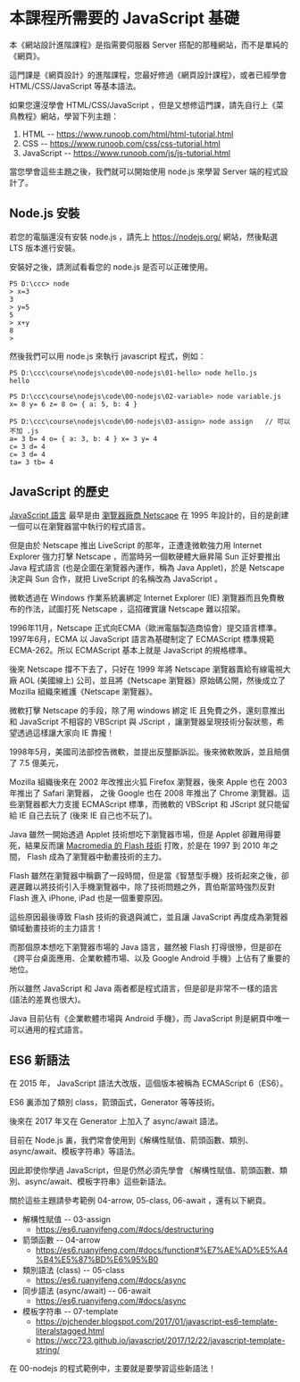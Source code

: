 # 本課程所需要的 JavaScript 基礎 

本《網站設計進階課程》是指需要伺服器 Server 搭配的那種網站，而不是單純的《網頁》。

這門課是《網頁設計》的進階課程，您最好修過《網頁設計課程》，或者已經學會 HTML/CSS/JavaScript 等基本語法。

如果您還沒學會 HTML/CSS/JavaScript ，但是又想修這門課，請先自行上《菜鳥教程》網站，學習下列主題：

1. HTML -- https://www.runoob.com/html/html-tutorial.html
2. CSS -- https://www.runoob.com/css/css-tutorial.html
3. JavaScript -- https://www.runoob.com/js/js-tutorial.html

當您學會這些主題之後，我們就可以開始使用 node.js 來學習 Server 端的程式設計了。

## Node.js 安裝

若您的電腦還沒有安裝 node.js ，請先上 https://nodejs.org/ 網站，然後點選 LTS 版本進行安裝。

安裝好之後，請測試看看您的 node.js 是否可以正確使用。

```
PS D:\ccc> node
> x=3
3
> y=5
5
> x+y
8
>
```

然後我們可以用 node.js 來執行 javascript 程式，例如：

```
PS D:\ccc\course\nodejs\code\00-nodejs\01-hello> node hello.js
hello

PS D:\ccc\course\nodejs\code\00-nodejs\02-variable> node variable.js
x= 8 y= 6 z= 8 o= { a: 5, b: 4 }

PS D:\ccc\course\nodejs\code\00-nodejs\03-assign> node assign   // 可以不加 .js
a= 3 b= 4 o= { a: 3, b: 4 } x= 3 y= 4
c= 3 d= 4
c= 3 d= 4
ta= 3 tb= 4
```

## JavaScript 的歷史

[JavaScript 語言](https://zh.wikipedia.org/wiki/JavaScript) 最早是由 [瀏覽器廠商 Netscape](https://zh.wikipedia.org/wiki/%E7%B6%B2%E6%99%AF) 在 1995 年設計的，目的是創建一個可以在瀏覽器當中執行的程式語言。

但是由於 Netscape 推出 LiveScript 的那年，正遭逢微軟強力用 Internet Explorer 強力打擊 Netscape ，而當時另一個軟硬體大廠昇陽 Sun 正好要推出 Java 程式語言 (也是企圖在瀏覽器內運作，稱為 Java Applet)，於是 Netscape 決定與 Sun 合作，就把 LiveScript 的名稱改為 JavaScript 。

微軟透過在 Windows 作業系統裏綁定 Internet Explorer (IE) 瀏覽器而且免費散布的作法，試圖打死 Netscape ，這招確實讓 Netscape 難以招架。

1996年11月，Netscape 正式向ECMA（歐洲電腦製造商協會）提交語言標準。1997年6月，ECMA 以 JavaScript 語言為基礎制定了 ECMAScript 標準規範ECMA-262。所以 ECMAScript 基本上就是 JavaScript 的規格標準。

後來 Netscape 撐不下去了，只好在 1999 年將 Netscape 瀏覽器賣給有線電視大廠 AOL (美國線上) 公司，並且將《Netscape 瀏覽器》原始碼公開，然後成立了 Mozilla 組織來維護《Netscape 瀏覽器》。 

微軟打擊 Netscape 的手段，除了用 windows 綁定 IE 且免費之外，還刻意推出和 JavaScript 不相容的 VBScript 與 JScript ，讓瀏覽器呈現技術分裂狀態，希望透過這樣讓大家向 IE 靠攏！

1998年5月，美國司法部控告微軟，並提出反壟斷訴訟。後來微軟敗訴，並且賠償了 7.5 億美元，

Mozilla 組織後來在 2002 年改推出火狐 Firefox 瀏覽器，後來 Apple 也在 2003 年推出了 Safari 瀏覽器， 之後 Google 也在 2008 年推出了 Chrome 瀏覽器。這些瀏覽器都大力支援 ECMAScript 標準，而微軟的 VBScript 和 JScript 就只能留給 IE 自己去玩了 (後來 IE 自己也不玩了)。

Java 雖然一開始透過 Applet 技術想吃下瀏覽器市場，但是 Applet 卻難用得要死，結果反而讓 [Macromedia 的 Flash 技術](https://zh.wikipedia.org/wiki/Adobe_Flash_Player) 打敗，於是在 1997 到 2010 年之間， Flash 成為了瀏覽器中動畫技術的主力。

Flash 雖然在瀏覽器中稱霸了一段時間，但是當《智慧型手機》技術起來之後，卻遲遲難以將技術引入手機瀏覽器中，除了技術問題之外，賈伯斯當時強烈反對 Flash 進入 iPhone, iPad 也是一個重要原因。

這些原因最後導致 Flash 技術的衰退與滅亡，並且讓 JavaScript 再度成為瀏覽器領域動畫技術的主力語言！

而那個原本想吃下瀏覽器市場的 Java 語言，雖然被 Flash 打得很慘，但是卻在《跨平台桌面應用、企業軟體市場、以及 Google Android 手機》上佔有了重要的地位。

所以雖然 JavaScript 和 Java 兩者都是程式語言，但是卻是非常不一樣的語言 (語法的差異也很大)。 

Java 目前佔有《企業軟體市場與 Android 手機》，而 JavaScript 則是網頁中唯一可以通用的程式語言。

## ES6 新語法

在 2015 年， JavaScript 語法大改版，這個版本被稱為 ECMAScript 6（ES6）。

ES6 裏添加了類別 class，箭頭函式，Generator 等等技術。

後來在 2017 年又在 Generator 上加入了 async/await 語法。

目前在 Node.js 裏，我們常會使用到《解構性賦值、箭頭函數、類別、async/await、模板字符串》等語法。

因此即使你學過 JavaScript，但是仍然必須先學會 《解構性賦值、箭頭函數、類別、async/await、模板字符串》這些新語法。

關於這些主題請參考範例 04-arrow, 05-class, 06-await ，還有以下網頁。

* 解構性賦值 -- 03-assign
  * https://es6.ruanyifeng.com/#docs/destructuring
* 箭頭函數 -- 04-arrow
  * https://es6.ruanyifeng.com/#docs/function#%E7%AE%AD%E5%A4%B4%E5%87%BD%E6%95%B0
* 類別語法 (class) -- 05-class
  * https://es6.ruanyifeng.com/#docs/async
* 同步語法 (async/await) -- 06-await
  * https://es6.ruanyifeng.com/#docs/async
* 模板字符串 -- 07-template
  * https://pjchender.blogspot.com/2017/01/javascript-es6-template-literalstagged.html
  * https://wcc723.github.io/javascript/2017/12/22/javascript-template-string/

在 00-nodejs 的程式範例中，主要就是要學習這些新語法！